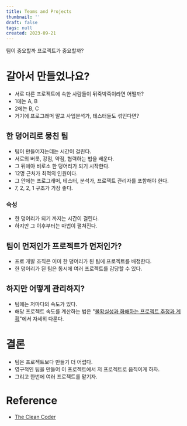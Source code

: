 ```yaml
---
title: Teams and Projects
thumbnail: ''
draft: false
tags: null
created: 2023-09-21
---
```


팀이 중요할까 프로젝트가 중요할까?

# 갈아서 만들었나요?

* 서로 다른 프로젝트에 속한 사람들이 뒤죽박죽이라면 어떨까?
* 1에는 A, B
* 2에는 B, C
* 거기에 프로그래머 말고 사업분석가, 테스터들도 섞인다면?

## 한 덩어리로 뭉친 팀

* 팀이 만들어지는데는 시간이 걸린다.
* 서로의 버릇, 강점, 약점, 협력하는 법을 배운다.
* 그 뒤에야 비로소 한 덩어리가 되기 시작한다.
* 12명 근처가 최적의 인원이다.
* 그 안에는 프로그래머, 테스터, 분석가, 프로젝트 관리자를 포함해야 한다.
* 7, 2, 2, 1 구조가 가장 좋다.

### 숙성

* 한 덩어리가 되기 까지는 시간이 걸린다.
* 하지만 그 이후부터는 마법이 펼쳐진다.

## 팀이 먼저인가 프로젝트가 먼저인가?

* 프로 개발 조직은 이미 한 덩어리가 된 팀에 프로젝트를 배정한다.
* 한 덩어리가 된 팀은 동시에 여러 프로젝트를 감당할 수 있다.

## 하지만 어떻게 관리하지?

* 팀에는 저마다의 속도가 있다.
* 해당 프로젝트 속도를 계산하는 법은 "[불확실성과 화해하는 프로젝트 추정과 계획](https://velog.io/@wansook0316/series/Agile-Estimating-and-Planning)"에서 자세히 다룬다.

# 결론

* 팀은 프로젝트보다 만들기 더 어렵다.
* 영구적인 팀을 만들어 이 프로젝트에서 저 프로젝트로 움직이게 하자.
* 그리고 한번에 여러 프로젝트를 맡기자.

# Reference

* [The Clean Coder](https://product.kyobobook.co.kr/detail/S000000935891)
